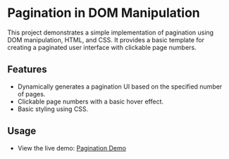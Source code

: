 # Pagination in DOM Manipulation

This project demonstrates a simple implementation of pagination using DOM manipulation, HTML, and CSS. It provides a basic template for creating a paginated user interface with clickable page numbers.

## Features

- Dynamically generates a pagination UI based on the specified number of pages.
- Clickable page numbers with a basic hover effect.
- Basic styling using CSS.

## Usage
- View the live demo: [Pagination Demo](https://dompage0.netlify.app/)